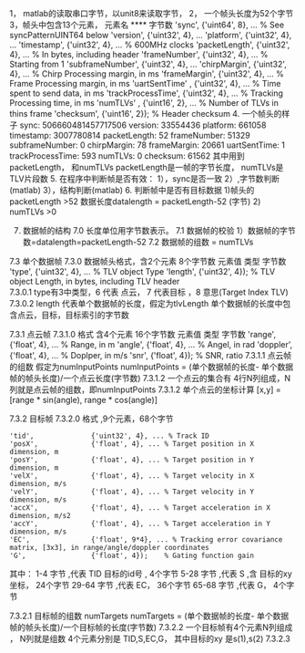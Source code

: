 
1， matlab的读取串口字节，以unit8来读取字节，
2， 一个帧头长度为52个字节
3，帧头中包含13个元素，
	元素名				****	字节数
	'sync',             {'uint64', 8}, ... % See syncPatternUINT64 below
    'version',          {'uint32', 4}, ...
    'platform',         {'uint32', 4}, ...
    'timestamp',        {'uint32', 4}, ... % 600MHz clocks
    'packetLength',     {'uint32', 4}, ... % In bytes, including header
    'frameNumber',      {'uint32', 4}, ... % Starting from 1
    'subframeNumber',   {'uint32', 4}, ...
    'chirpMargin',      {'uint32', 4}, ... % Chirp Processing margin, in ms
    'frameMargin',      {'uint32', 4}, ... % Frame Processing margin, in ms
    'uartSentTime' ,    {'uint32', 4}, ... % Time spent to send data, in ms
    'trackProcessTime', {'uint32', 4}, ... % Tracking Processing time, in ms
    'numTLVs' ,         {'uint16', 2}, ... % Number of TLVs in thins frame
    'checksum',         {'uint16', 2});    % Header checksum
4. 一个帧头的样子
                sync: 506660481457717506
             version: 33554436
            platform: 661058
           timestamp: 3007780814
        packetLength: 52
         frameNumber: 51329
      subframeNumber: 0
         chirpMargin: 78
         frameMargin: 20661
        uartSentTime: 1
    trackProcessTime: 593
             numTLVs: 0
            checksum: 61562
  其中用到packetLength， 和numTLVs
  packetLength是一帧的字节长度， numTLVs是TLV片段数
5. 在程序中判断帧是否有效：
	1），sync是否一致
	2）,字节数判断(matlab)
	3），结构判断(matlab)
6. 判断帧中是否有目标数据
	1)帧头的packetLength >52
	数据长度datalength = packetLength-52 (字节)
	2) numTLVs >0

7. 数据帧的结构
7.0 长度单位用字节数表示。
7.1 数据帧的校验
	1）数据帧的字节数=datalength=packetLength-52
7.2 数据帧的组数 = numTLVs

7.3 单个数据帧
7.3.0 数据帧头格式，含2个元素 8个字节数
元素值 				 类型 	 字节数
'type',             {'uint32', 4}, ... % TLV object Type
    'length',           {'uint32', 4});    % TLV object Length, in bytes, including TLV header 	
7.3.0.1 type有3中类型，6 代表 点云， 7 代表目标 ，8 意思(Target Index TLV)
7.3.0.2 length 代表单个数据帧的长度，假定为tlvLength
	单个数据帧的长度中包含点云，目标，目标索引的字节数

7.3.1 点云帧
7.3.1.0 格式 含4个元素 16个字节数
 	元素值 				 类型 	 字节数
    'range',            {'float', 4}, ... % Range, in m
    'angle',            {'float', 4}, ... % Angel, in rad
    'doppler',          {'float', 4}, ... % Doplper, in m/s
    'snr',              {'float', 4});    % SNR, ratio
7.3.1.1 点云帧的组数 假定为numInputPoints
	numInputPoints = (单个数据帧的长度- 单个数据帧的帧头长度)/一个点云长度(字节数)
7.3.1.2 一个点云的集合有 4行N列组成，N列就是点云帧的组数，即numInputPoints
7.3.1.2 单个点云的坐标计算
	[x,y] =[range * sin(angle), range * cos(angle)]


7.3.2 目标帧
7.3.2.0 格式 ,9个元素，68个字节

	'tid',              {'uint32', 4}, ... % Track ID
    'posX',             {'float', 4}, ... % Target position in X dimension, m
    'posY',             {'float', 4}, ... % Target position in Y dimension, m
    'velX',             {'float', 4}, ... % Target velocity in X dimension, m/s
    'velY',             {'float', 4}, ... % Target velocity in Y dimension, m/s
    'accX',             {'float', 4}, ... % Target acceleration in X dimension, m/s2
    'accY',             {'float', 4}, ... % Target acceleration in Y dimension, m/s
    'EC',               {'float', 9*4}, ... % Tracking error covariance matrix, [3x3], in range/angle/doppler coordinates
    'G',                {'float', 4});    % Gating function gain

其中：
	1-4  字节 ,代表 TID 目标的id号 , 4个字节
	5-28 字节 ,代表 S ,含 目标的xy 坐标， 24个字节
	29-64 字节 ,代表 EC， 36个字节
	65-68 字节 ,代表 G， 4个字节

7.3.2.1 目标帧的组数 numTargets
	numTargets = (单个数据帧的长度- 单个数据帧的帧头长度)/一个目标帧的长度(字节数)
7.3.2.2  一个目标帧有4个元素N列组成 ， N列就是组数
4个元素分别是 TID,S,EC,G， 其中目标的xy 是s(1),s(2)
7.3.2.3

